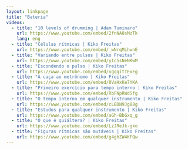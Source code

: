 ```yaml
---
layout: linkpage
title: "Bateria"
videos:
  - title: "10 levels of drumming | Adam Tuminaro"
    url: https://www.youtube.com/embed/2fnNA8sMzTk
    lang: eng
  - title: "Células rítmicas | Kiko Freitas"
    url: https://www.youtube.com/embed/_wNrqMihwnE
  - title: "Variando entre pulsos | Kiko Freitas"
    url: https://www.youtube.com/embed/yIc5sNeNKwM
  - title: "Escondendo o pulso | Kiko Freitas"
    url: https://www.youtube.com/embed/vgqqitTExEg
  - title: "A caça ao metrônomo | Kiko Freitas"
    url: https://www.youtube.com/embed/0VaHxKe7YKA
  - title: "Primeiro exercício para tempo interno | Kiko Freitas"
    url: https://www.youtube.com/embed/RbFNpRWdSfg
  - title: "O tempo interno em qualquer instrumento | Kiko Freitas"
    url: https://www.youtube.com/embed/cLBDN9Jg88g
  - title: "Estudos para qualquer instrumento | Kiko Freitas"
    url: https://www.youtube.com/embed/aGh-BbGxq_g
  - title: "O que é quiáltera? | Kiko Freitas"
    url: https://www.youtube.com/embed/LzJReJk-gko
  - title: "Figuras rítmicas são mutáveis | Kiko Freitas"
    url: https://www.youtube.com/embed/g4ghZW4KFQw
---
```

